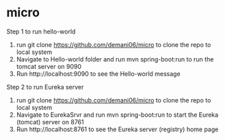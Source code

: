 # micro

Step 1 to run hello-world
1. run git clone https://github.com/demani06/micro to clone the repo to local system
2. Navigate to Hello-world folder and run mvn spring-boot:run to run the tomcat server on 9090
3. Run http://localhost:9090 to see the Hello-world message

Step 2 to run Eureka server
1. run git clone https://github.com/demani06/micro to clone the repo to local system
2. Navigate to EurekaSrvr and run mvn spring-boot:run to start the Eureka (tomcat) server on 8761
3. Run http://localhost:8761 to see the Eureka server (registry) home page
